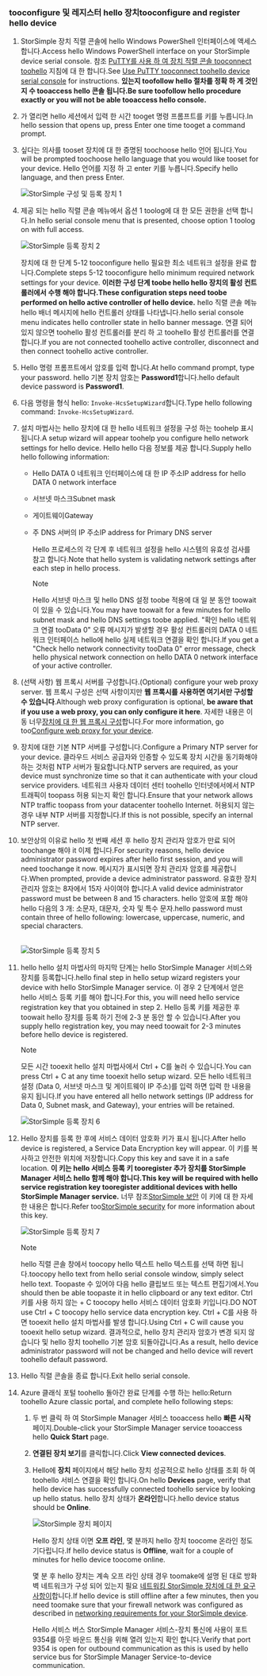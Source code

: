 <!--author=alkohli last changed: 02/22/2016-->


### <a name="tooconfigure-and-register-hello-device"></a><span data-ttu-id="7c460-101">tooconfigure 및 레지스터 hello 장치</span><span class="sxs-lookup"><span data-stu-id="7c460-101">tooconfigure and register hello device</span></span>
1. <span data-ttu-id="7c460-102">StorSimple 장치 직렬 콘솔에 hello Windows PowerShell 인터페이스에 액세스 합니다.</span><span class="sxs-lookup"><span data-stu-id="7c460-102">Access hello Windows PowerShell interface on your StorSimple device serial console.</span></span> <span data-ttu-id="7c460-103">참조 [PuTTY를 사용 하 여 장치 직렬 콘솔 tooconnect toohello](#use-putty-to-connect-to-the-device-serial-console) 지침에 대 한 합니다.</span><span class="sxs-lookup"><span data-stu-id="7c460-103">See [Use PuTTY tooconnect toohello device serial console](#use-putty-to-connect-to-the-device-serial-console) for instructions.</span></span> <span data-ttu-id="7c460-104">**있는지 toofollow hello 절차를 정확 하 게 것인지 수 tooaccess hello 콘솔 됩니다.**</span><span class="sxs-lookup"><span data-stu-id="7c460-104">**Be sure toofollow hello procedure exactly or you will not be able tooaccess hello console.**</span></span>
2. <span data-ttu-id="7c460-105">가 열리면 hello 세션에서 입력 한 시간 tooget 명령 프롬프트를 키를 누릅니다.</span><span class="sxs-lookup"><span data-stu-id="7c460-105">In hello session that opens up, press Enter one time tooget a command prompt.</span></span> 
3. <span data-ttu-id="7c460-106">싶다는 의사를 tooset 장치에 대 한 증명된 toochoose hello 언어 됩니다.</span><span class="sxs-lookup"><span data-stu-id="7c460-106">You will be prompted toochoose hello language that you would like tooset for your device.</span></span> <span data-ttu-id="7c460-107">Hello 언어를 지정 하 고 enter 키를 누릅니다.</span><span class="sxs-lookup"><span data-stu-id="7c460-107">Specify hello language, and then press Enter.</span></span> 
   
    ![StorSimple 구성 및 등록 장치 1](./media/storsimple-configure-and-register-device-u1/HCS_RegisterYourDevice1-U1-include.png)
4. <span data-ttu-id="7c460-109">제공 되는 hello 직렬 콘솔 메뉴에서 옵션 1 toolog에 대 한 모든 권한을 선택 합니다.</span><span class="sxs-lookup"><span data-stu-id="7c460-109">In hello serial console menu that is presented, choose option 1 toolog on with full access.</span></span> 
   
    ![StorSimple 등록 장치 2](./media/storsimple-configure-and-register-device-u1/HCS_RegisterYourDevice2_U1-include.png)
   
     <span data-ttu-id="7c460-111">장치에 대 한 단계 5-12 tooconfigure hello 필요한 최소 네트워크 설정을 완료 합니다.</span><span class="sxs-lookup"><span data-stu-id="7c460-111">Complete steps 5-12 tooconfigure hello minimum required network settings for your device.</span></span> <span data-ttu-id="7c460-112">**이러한 구성 단계 toobe hello hello 장치의 활성 컨트롤러에서 수행 해야 합니다.**</span><span class="sxs-lookup"><span data-stu-id="7c460-112">**These configuration steps need toobe performed on hello active controller of hello device.**</span></span> <span data-ttu-id="7c460-113">hello 직렬 콘솔 메뉴 hello 배너 메시지에 hello 컨트롤러 상태를 나타냅니다.</span><span class="sxs-lookup"><span data-stu-id="7c460-113">hello serial console menu indicates hello controller state in hello banner message.</span></span> <span data-ttu-id="7c460-114">연결 되어 있지 않으면 toohello 활성 컨트롤러를 분리 하 고 toohello 활성 컨트롤러를 연결 합니다.</span><span class="sxs-lookup"><span data-stu-id="7c460-114">If you are not connected toohello active controller, disconnect and then connect toohello active controller.</span></span>
5. <span data-ttu-id="7c460-115">Hello 명령 프롬프트에서 암호를 입력 합니다.</span><span class="sxs-lookup"><span data-stu-id="7c460-115">At hello command prompt, type your password.</span></span> <span data-ttu-id="7c460-116">hello 기본 장치 암호는 **Password1**합니다.</span><span class="sxs-lookup"><span data-stu-id="7c460-116">hello default device password is **Password1**.</span></span>
6. <span data-ttu-id="7c460-117">다음 명령을 형식 hello: `Invoke-HcsSetupWizard`합니다.</span><span class="sxs-lookup"><span data-stu-id="7c460-117">Type hello following command: `Invoke-HcsSetupWizard`.</span></span> 
7. <span data-ttu-id="7c460-118">설치 마법사는 hello 장치에 대 한 hello 네트워크 설정을 구성 하는 toohelp 표시 됩니다.</span><span class="sxs-lookup"><span data-stu-id="7c460-118">A setup wizard will appear toohelp you configure hello network settings for hello device.</span></span> <span data-ttu-id="7c460-119">Hello hello 다음 정보를 제공 합니다.</span><span class="sxs-lookup"><span data-stu-id="7c460-119">Supply hello hello following information:</span></span> 
   
   * <span data-ttu-id="7c460-120">Hello DATA 0 네트워크 인터페이스에 대 한 IP 주소</span><span class="sxs-lookup"><span data-stu-id="7c460-120">IP address for hello DATA 0 network interface</span></span>
   * <span data-ttu-id="7c460-121">서브넷 마스크</span><span class="sxs-lookup"><span data-stu-id="7c460-121">Subnet mask</span></span>
   * <span data-ttu-id="7c460-122">게이트웨이</span><span class="sxs-lookup"><span data-stu-id="7c460-122">Gateway</span></span>
   * <span data-ttu-id="7c460-123">주 DNS 서버의 IP 주소</span><span class="sxs-lookup"><span data-stu-id="7c460-123">IP address for Primary DNS server</span></span>
     
        <span data-ttu-id="7c460-124">Hello 프로세스의 각 단계 후 네트워크 설정을 hello 시스템의 유효성 검사를 참고 합니다.</span><span class="sxs-lookup"><span data-stu-id="7c460-124">Note that hello system is validating network settings after each step in hello process.</span></span>
     
     > [!NOTE]
     > <span data-ttu-id="7c460-125">Hello 서브넷 마스크 및 hello DNS 설정 toobe 적용에 대 일 분 동안 toowait이 있을 수 있습니다.</span><span class="sxs-lookup"><span data-stu-id="7c460-125">You may have toowait for a few minutes for hello subnet mask and hello DNS settings toobe applied.</span></span> <span data-ttu-id="7c460-126">"확인 hello 네트워크 연결 tooData 0" 오류 메시지가 발생할 경우 활성 컨트롤러의 DATA 0 네트워크 인터페이스 hello에 hello 실제 네트워크 연결을 확인 합니다.</span><span class="sxs-lookup"><span data-stu-id="7c460-126">If you get a "Check hello network connectivity tooData 0" error message, check hello physical network connection on hello DATA 0 network interface of your active controller.</span></span>
     > 
     > 
8. <span data-ttu-id="7c460-127">(선택 사항) 웹 프록시 서버를 구성합니다.</span><span class="sxs-lookup"><span data-stu-id="7c460-127">(Optional) configure your web proxy server.</span></span> <span data-ttu-id="7c460-128">웹 프록시 구성은 선택 사항이지만 **웹 프록시를 사용하면 여기서만 구성할 수 있습니다**.</span><span class="sxs-lookup"><span data-stu-id="7c460-128">Although web proxy configuration is optional, **be aware that if you use a web proxy, you can only configure it here**.</span></span> <span data-ttu-id="7c460-129">자세한 내용은 이동 너무[장치에 대 한 웹 프록시 구성](../articles/storsimple/storsimple-configure-web-proxy.md)합니다.</span><span class="sxs-lookup"><span data-stu-id="7c460-129">For more information, go too[Configure web proxy for your device](../articles/storsimple/storsimple-configure-web-proxy.md).</span></span>
9. <span data-ttu-id="7c460-130">장치에 대한 기본 NTP 서버를 구성합니다.</span><span class="sxs-lookup"><span data-stu-id="7c460-130">Configure a Primary NTP server for your device.</span></span> <span data-ttu-id="7c460-131">클라우드 서비스 공급자와 인증할 수 있도록 장치 시간을 동기화해야 하는 것처럼 NTP 서버가 필요합니다.</span><span class="sxs-lookup"><span data-stu-id="7c460-131">NTP servers are required, as your device must synchronize time so that it can authenticate with your cloud service providers.</span></span> <span data-ttu-id="7c460-132">네트워크 사용자 데이터 센터 toohello 인터넷에서에서 NTP 트래픽이 toopass 허용 되는지 확인 합니다.</span><span class="sxs-lookup"><span data-stu-id="7c460-132">Ensure that your network allows NTP traffic toopass from your datacenter toohello Internet.</span></span> <span data-ttu-id="7c460-133">허용되지 않는 경우 내부 NTP 서버를 지정합니다.</span><span class="sxs-lookup"><span data-stu-id="7c460-133">If this is not possible, specify an internal NTP server.</span></span> 
10. <span data-ttu-id="7c460-134">보안상의 이유로 hello 첫 번째 세션 후 hello 장치 관리자 암호가 만료 되어 toochange 해야 it 이제 합니다.</span><span class="sxs-lookup"><span data-stu-id="7c460-134">For security reasons, hello device administrator password expires after hello first session, and you will need toochange it now.</span></span> <span data-ttu-id="7c460-135">메시지가 표시되면 장치 관리자 암호를 제공합니다.</span><span class="sxs-lookup"><span data-stu-id="7c460-135">When prompted, provide a device administrator password.</span></span> <span data-ttu-id="7c460-136">유효한 장치 관리자 암호는 8자에서 15자 사이여야 합니다.</span><span class="sxs-lookup"><span data-stu-id="7c460-136">A valid device administrator password must be between 8 and 15 characters.</span></span> <span data-ttu-id="7c460-137">hello 암호에 포함 해야 hello 다음의 3 개: 소문자, 대문자, 숫자 및 특수 문자.</span><span class="sxs-lookup"><span data-stu-id="7c460-137">hello password must contain three of hello following: lowercase, uppercase, numeric, and special characters.</span></span>
    
    <br/>![StorSimple 등록 장치 5](./media/storsimple-configure-and-register-device-u1/HCS_RegisterYourDevice5_U1-include.png)
11. <span data-ttu-id="7c460-139">hello hello 설치 마법사의 마지막 단계는 hello StorSimple Manager 서비스와 장치를 등록합니다.</span><span class="sxs-lookup"><span data-stu-id="7c460-139">hello final step in hello setup wizard registers your device with hello StorSimple Manager service.</span></span> <span data-ttu-id="7c460-140">이 경우 2 단계에서 얻은 hello 서비스 등록 키를 해야 합니다.</span><span class="sxs-lookup"><span data-stu-id="7c460-140">For this, you will need hello service registration key that you obtained in step 2.</span></span> <span data-ttu-id="7c460-141">Hello 등록 키를 제공한 후 toowait hello 장치를 등록 하기 전에 2-3 분 동안 할 수 있습니다.</span><span class="sxs-lookup"><span data-stu-id="7c460-141">After you supply hello registration key, you may need toowait for 2-3 minutes before hello device is registered.</span></span>
    
    > [!NOTE]
    > <span data-ttu-id="7c460-142">모든 시간 tooexit hello 설치 마법사에서 Ctrl + C를 눌러 수 있습니다.</span><span class="sxs-lookup"><span data-stu-id="7c460-142">You can press Ctrl + C at any time tooexit hello setup wizard.</span></span> <span data-ttu-id="7c460-143">모든 hello 네트워크 설정 (Data 0, 서브넷 마스크 및 게이트웨이 IP 주소)를 입력 하면 입력 한 내용을 유지 됩니다.</span><span class="sxs-lookup"><span data-stu-id="7c460-143">If you have entered all hello network settings (IP address for Data 0, Subnet mask, and Gateway), your entries will be retained.</span></span>
    > 
    > 
    
    ![StorSimple 등록 장치 6](./media/storsimple-configure-and-register-device-u1/HCS_RegisterYourDevice6_U1-include.png)
12. <span data-ttu-id="7c460-145">Hello 장치를 등록 한 후에 서비스 데이터 암호화 키가 표시 됩니다.</span><span class="sxs-lookup"><span data-stu-id="7c460-145">After hello device is registered, a Service Data Encryption key will appear.</span></span> <span data-ttu-id="7c460-146">이 키를 복사하고 안전한 위치에 저장합니다.</span><span class="sxs-lookup"><span data-stu-id="7c460-146">Copy this key and save it in a safe location.</span></span> <span data-ttu-id="7c460-147">**이 키는 hello 서비스 등록 키 tooregister 추가 장치를 StorSimple Manager 서비스 hello 함께 해야 합니다.**</span><span class="sxs-lookup"><span data-stu-id="7c460-147">**This key will be required with hello service registration key tooregister additional devices with hello StorSimple Manager service.**</span></span> <span data-ttu-id="7c460-148">너무 참조[StorSimple 보안](../articles/storsimple/storsimple-security.md) 이 키에 대 한 자세한 내용은 합니다.</span><span class="sxs-lookup"><span data-stu-id="7c460-148">Refer too[StorSimple security](../articles/storsimple/storsimple-security.md) for more information about this key.</span></span>
    
    ![StorSimple 등록 장치 7](./media/storsimple-configure-and-register-device-u1/HCS_RegisterYourDevice7_U1-include.png)    
    
    > [!NOTE]
    > <span data-ttu-id="7c460-150">hello 직렬 콘솔 창에서 toocopy hello 텍스트 hello 텍스트를 선택 하면 됩니다.</span><span class="sxs-lookup"><span data-stu-id="7c460-150">toocopy hello text from hello serial console window, simply select hello text.</span></span> <span data-ttu-id="7c460-151">Toopaste 수 있어야 다음 hello 클립보드 또는 텍스트 편집기에서.</span><span class="sxs-lookup"><span data-stu-id="7c460-151">You should then be able toopaste it in hello clipboard or any text editor.</span></span> <span data-ttu-id="7c460-152">Ctrl 키를 사용 하지 않는 + C toocopy hello 서비스 데이터 암호화 키입니다.</span><span class="sxs-lookup"><span data-stu-id="7c460-152">DO NOT use Ctrl + C toocopy hello service data encryption key.</span></span> <span data-ttu-id="7c460-153">Ctrl + C를 사용 하면 tooexit hello 설치 마법사를 발생 합니다.</span><span class="sxs-lookup"><span data-stu-id="7c460-153">Using Ctrl + C will cause you tooexit hello setup wizard.</span></span> <span data-ttu-id="7c460-154">결과적으로, hello 장치 관리자 암호가 변경 되지 않습니다 및 hello 장치 toohello 기본 암호 되돌아갑니다.</span><span class="sxs-lookup"><span data-stu-id="7c460-154">As a result, hello device administrator password will not be changed and hello device will revert toohello default password.</span></span>
    > 
    > 
13. <span data-ttu-id="7c460-155">Hello 직렬 콘솔을 종료 합니다.</span><span class="sxs-lookup"><span data-stu-id="7c460-155">Exit hello serial console.</span></span>
14. <span data-ttu-id="7c460-156">Azure 클래식 포털 toohello 돌아간 완료 단계를 수행 하는 hello:</span><span class="sxs-lookup"><span data-stu-id="7c460-156">Return toohello Azure classic portal, and complete hello following steps:</span></span>
    
    1. <span data-ttu-id="7c460-157">두 번 클릭 하 여 StorSimple Manager 서비스 tooaccess hello **빠른 시작** 페이지.</span><span class="sxs-lookup"><span data-stu-id="7c460-157">Double-click your StorSimple Manager service tooaccess hello **Quick Start** page.</span></span>
    2. <span data-ttu-id="7c460-158">**연결된 장치 보기**를 클릭합니다.</span><span class="sxs-lookup"><span data-stu-id="7c460-158">Click **View connected devices**.</span></span>
    3. <span data-ttu-id="7c460-159">Hello에 **장치** 페이지에서 해당 hello 장치 성공적으로 hello 상태를 조회 하 여 toohello 서비스 연결을 확인 합니다.</span><span class="sxs-lookup"><span data-stu-id="7c460-159">On hello **Devices** page, verify that hello device has successfully connected toohello service by looking up hello status.</span></span> <span data-ttu-id="7c460-160">hello 장치 상태가 **온라인**합니다.</span><span class="sxs-lookup"><span data-stu-id="7c460-160">hello device status should be **Online**.</span></span>
       
        ![StorSimple 장치 페이지](./media/storsimple-configure-and-register-device-u1/HCS_DevicesPageM_U1-include.png) 
       
        <span data-ttu-id="7c460-162">Hello 장치 상태 이면 **오프 라인**, 몇 분까지 hello 장치 toocome 온라인 정도 기다립니다.</span><span class="sxs-lookup"><span data-stu-id="7c460-162">If hello device status is **Offline**, wait for a couple of minutes for hello device toocome online.</span></span> 
       
        <span data-ttu-id="7c460-163">몇 분 후 hello 장치는 계속 오프 라인 상태 경우 toomake에 설명 된 대로 방화벽 네트워크가 구성 되어 있는지 필요 [네트워킹 StorSimple 장치에 대 한 요구 사항이](../articles/storsimple/storsimple-system-requirements.md)합니다.</span><span class="sxs-lookup"><span data-stu-id="7c460-163">If hello device is still offline after a few minutes, then you need toomake sure that your firewall network was configured as described in [networking requirements for your StorSimple device](../articles/storsimple/storsimple-system-requirements.md).</span></span> 
       
        <span data-ttu-id="7c460-164">Hello 서비스 버스 StorSimple Manager 서비스-장치 통신에 사용이 포트 9354를 아웃 바운드 통신을 위해 열려 있는지 확인 합니다.</span><span class="sxs-lookup"><span data-stu-id="7c460-164">Verify that port 9354 is open for outbound communication as this is used by hello service bus for StorSimple Manager Service-to-device communication.</span></span>

